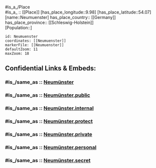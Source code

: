 ﻿---
confidential: public
isDeleted: false
location:
- 54.07
- 9.98
mapmarker: city
mapzoom:
- 7
- 12
SpocWebEntityId: 32842
tags:
- geo/City
type: City
---

#is_a_/Place  
#is_a_ :: [[Place]] 
[has_place_longitude::9.98] 
[has_place_latitude::54.07] 
[name::Neumuenster] 
has_place_country:: [[Germany]]  
has_place_province:: [[Schleswig-Holstein]]  
[Population::] 



```leaflet
id: Neumuenster
coordinates: [[Neumuenster]] 
markerFile: [[Neumuenster]] 
defaultZoom: 11 
maxZoom: 18
```


## Confidential Links & Embeds: 

### #is_/same_as :: [Neumünster](/_Standards/Earth/Continent/Europe/Europe~Central/Germany/Germany~West/Schleswig-Holstein/counties~SH/Neumünster.md) 

### #is_/same_as :: [Neumünster.public](/_public/Earth/Continent/Europe/Europe~Central/Germany/Germany~West/Schleswig-Holstein/counties~SH/Neumünster.public.md) 

### #is_/same_as :: [Neumünster.internal](/_internal/Earth/Continent/Europe/Europe~Central/Germany/Germany~West/Schleswig-Holstein/counties~SH/Neumünster.internal.md) 

### #is_/same_as :: [Neumünster.protect](/_protect/Earth/Continent/Europe/Europe~Central/Germany/Germany~West/Schleswig-Holstein/counties~SH/Neumünster.protect.md) 

### #is_/same_as :: [Neumünster.private](/_private/Earth/Continent/Europe/Europe~Central/Germany/Germany~West/Schleswig-Holstein/counties~SH/Neumünster.private.md) 

### #is_/same_as :: [Neumünster.personal](/_personal/Earth/Continent/Europe/Europe~Central/Germany/Germany~West/Schleswig-Holstein/counties~SH/Neumünster.personal.md) 

### #is_/same_as :: [Neumünster.secret](/_secret/Earth/Continent/Europe/Europe~Central/Germany/Germany~West/Schleswig-Holstein/counties~SH/Neumünster.secret.md)

